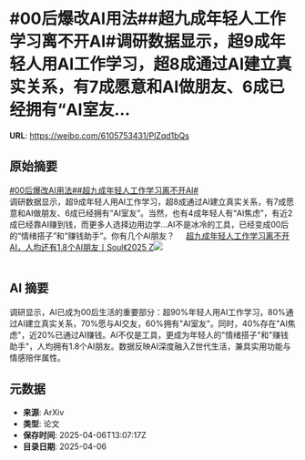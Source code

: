 # #00后爆改AI用法##超九成年轻人工作学习离不开AI#调研数据显示，超9成年轻人用AI工作学习，超8成通过AI建立真实关系，有7成愿意和AI做朋友、6成已经拥有“AI室友...

**URL**: https://weibo.com/6105753431/PlZqd1bQs

## 原始摘要

<a href="https://m.weibo.cn/search?containerid=231522type%3D1%26t%3D10%26q%3D%2300%E5%90%8E%E7%88%86%E6%94%B9AI%E7%94%A8%E6%B3%95%23&amp;extparam=%2300%E5%90%8E%E7%88%86%E6%94%B9AI%E7%94%A8%E6%B3%95%23" data-hide=""><span class="surl-text">#00后爆改AI用法#</span></a><a href="https://m.weibo.cn/search?containerid=231522type%3D1%26t%3D10%26q%3D%23%E8%B6%85%E4%B9%9D%E6%88%90%E5%B9%B4%E8%BD%BB%E4%BA%BA%E5%B7%A5%E4%BD%9C%E5%AD%A6%E4%B9%A0%E7%A6%BB%E4%B8%8D%E5%BC%80AI%23&amp;extparam=%23%E8%B6%85%E4%B9%9D%E6%88%90%E5%B9%B4%E8%BD%BB%E4%BA%BA%E5%B7%A5%E4%BD%9C%E5%AD%A6%E4%B9%A0%E7%A6%BB%E4%B8%8D%E5%BC%80AI%23" data-hide=""><span class="surl-text">#超九成年轻人工作学习离不开AI#</span></a><br>调研数据显示，超9成年轻人用AI工作学习，超8成通过AI建立真实关系，有7成愿意和AI做朋友、6成已经拥有“AI室友”。当然，也有4成年轻人有“AI焦虑”，有近2成已经靠AI赚到钱，而更多人选择边用边学...AI不是冰冷的工具，已经变成00后的“情绪搭子”和“赚钱助手”。你有几个AI朋友？ <a href="https://weibo.com/ttarticle/p/show?id=2309405152409973555464" data-hide=""><span class="url-icon"><img style="width: 1rem;height: 1rem" src="https://h5.sinaimg.cn/upload/2015/09/25/3/timeline_card_small_article_default.png" referrerpolicy="no-referrer"></span><span class="surl-text">超九成年轻人工作学习离不开AI，人均还有1.8个AI朋友丨Soul《2025 Z</span></a><img style="" src="https://tvax4.sinaimg.cn/large/006Fd7o3gy1i06z7tq9hjj30ao060t8y.jpg" referrerpolicy="no-referrer"><br><br>

## AI 摘要

调研显示，AI已成为00后生活的重要部分：超90%年轻人用AI工作学习，80%通过AI建立真实关系，70%愿与AI交友，60%拥有"AI室友"。同时，40%存在"AI焦虑"，近20%已通过AI赚钱。AI不仅是工具，更成为年轻人的"情绪搭子"和"赚钱助手"，人均拥有1.8个AI朋友。数据反映AI深度融入Z世代生活，兼具实用功能与情感陪伴属性。

## 元数据

- **来源**: ArXiv
- **类型**: 论文
- **保存时间**: 2025-04-06T13:07:17Z
- **目录日期**: 2025-04-06
